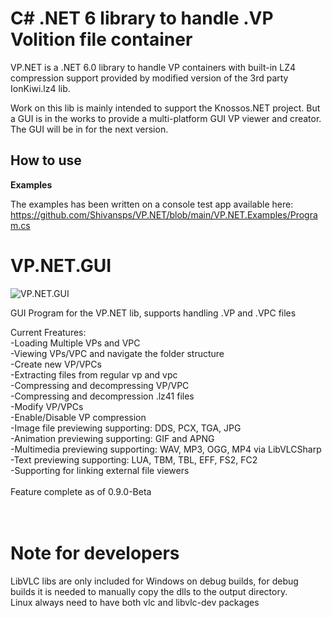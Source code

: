 C# .NET 6 library to handle .VP Volition file container
=======================
VP.NET is a .NET 6.0 library to handle VP containers with built-in 
LZ4 compression support provided by modified version of the 3rd party IonKiwi.lz4 lib.

Work on this lib is mainly intended to support the Knossos.NET project. But a GUI is in the works 
to provide a multi-platform GUI VP viewer and creator. The GUI will be in for the next version.

How to use
----------------------------
**Examples**

The examples has been written on a console test app available here:<br />
https://github.com/Shivansps/VP.NET/blob/main/VP.NET.Examples/Program.cs

VP.NET.GUI
=======================
![VP.NET.GUI](https://i.imgur.com/TTgdFiJ.png)

GUI Program for the VP.NET lib, supports handling .VP and .VPC files


Current Freatures:<br />
-Loading Multiple VPs and VPC<br />
-Viewing VPs/VPC and navigate the folder structure<br />
-Create new VP/VPCs<br />
-Extracting files from regular vp and vpc<br />
-Compressing and decompressing VP/VPC<br />
-Compressing and decompression .lz41 files<br />
-Modify VP/VPCs<br />
-Enable/Disable VP compression<br />
-Image file previewing supporting: DDS, PCX, TGA, JPG<br />
-Animation previewing supporting: GIF and APNG<br />
-Multimedia previewing supporting: WAV, MP3, OGG, MP4 via LibVLCSharp<br />
-Text previewing supporting: LUA, TBM, TBL, EFF, FS2, FC2<br />
-Supporting for linking external file viewers<br />
<br />
Feature complete as of 0.9.0-Beta<br />
<br />
<br />

Note for developers
=======================
LibVLC libs are only included for Windows on debug builds, for debug builds it is needed to manually copy the dlls to the output directory.<br />
Linux always need to have both vlc and libvlc-dev packages<br />